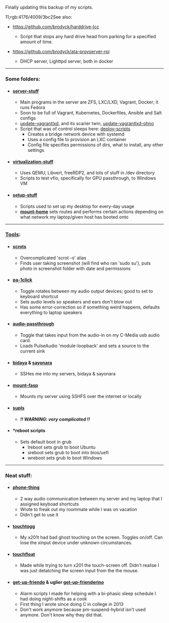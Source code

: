 Finally updating this backup of my scripts.

11;rgb:4176/4009/3bc2See also:
- https://github.com/brodyck/harddrive-lcc
  - Script that stops any hard drive head from parking for a specified amount of time.

- https://github.com/brodyck/ata-provserver-rpi
  - DHCP server, Lighttpd server, both in docker

---

### Some folders:

- #### [server-stuff](https://github.com/brodyck/misc/tree/master/server-stuff "server-stuff")
  - Main programs in the server are ZFS, LXC/LXD, Vagrant, Docker; it runs Fedora
  - Soon to be full of Vagrant, Kubernetes, Dockerfiles, Ansible and Salt configs
  - [update-vagrantlxd](https://github.com/brodyck/misc/tree/master/server-stuff/update-vagrantlxd "update-vagrantlxd"), and its scarier twin, [update-vagrantlxd-ohno](https://github.com/brodyck/misc/tree/master/server-stuff/update-vagrantlxd-ohno "update-vagrantlxd-ohno")
  - Script that was of control sleeps here: [deploy-scripts](https://github.com/brodyck/misc/tree/master/server-stuff/deploy-scripts "deploy-scripts")
    - Creates a bridge network device with systemd
    - Uses a config file to provision an LXC container
    - Config file specifies permissions of dirs, what to install, any other settings

- #### [virtualization-stuff](https://github.com/brodyck/misc/tree/master/virtualization-stuff "virtualization-stuff")
  - Uses QEMU, Libvert, freeRDP2, and lots of stuff in /dev directory
  - Scripts to test vfio, specifically for GPU passthrough, to Windows VM

- #### [setup-stuff](https://github.com/brodyck/misc/tree/master/setup-stuff "setup-stuff")  
  - Scripts used to set up my desktop for every-day usage
  - **[mount-home](https://github.com/brodyck/misc/blob/master/setup-stuff/mount-home "mount-home")** sets routes and performs certain actions depending on what network my laptop/given host has booted onto

---

### [Tools](https://github.com/brodyck/misc/blob/master/tools "tools"):

- #### [scrots](https://github.com/brodyck/misc/blob/master/tools/scrots "scrots")
  - Overcomplicated 'scrot -s' alias
  - Finds user taking screenshot (will find who ran 'sudo su'), puts photo in screenshot folder with date and permissions

- #### [pa-1click](https://github.com/brodyck/misc/blob/master/pa-1click "pa-1click")
  - Toggle rotates between my audio output devices; good to set to keyboard shortcut
  - Sets audio levels so speakers and ears don't blow out
  - Has some error-correction so if something weird happens, defaults everything to laptop speakers

- #### [audio-passthrough](https://github.com/brodyck/misc/blob/master/audio-passthrough "audio-passthrough")
  - Toggle that takes input from the audio-in on my C-Media usb audio card.
  - Loads PulseAudio 'module-loopback' and sets a source to the current sink

- #### [bidaya](https://github.com/brodyck/misc/blob/master/tools/bidaya "bidaya") & [sayonara](https://github.com/brodyck/misc/blob/master/tools/sayonara "sayonara")
  - SSHes me into my servers, bidaya & sayonara

- #### [mount-fasp](https://github.com/brodyck/misc/blob/master/tools/mount-fasp "mount-fasp")
  - Mounts my server using SSHFS over the internet or locally

- #### [supls](https://github.com/brodyck/misc/blob/master/tools/supls "supls")
  - ***!! WARNING: very complicated !!***
  
- #### *reboot scripts
  - Sets default boot in grub
    - lreboot sets grub to boot Ubuntu
    - sreboot sets grub to boot into bios/uefi
    - wreboot sets grub to boot Windows

---

### Neat stuff:

- #### [phone-thing](https://github.com/brodyck/misc/blob/master/phone-thing "phone-thing")
  - 2 way audio communication between my server and my laptop that I assigned keyboad shortcuts
  - Wrote to freak out my roommate while I was on vacation
  - Didn't get to use it

- #### [touchtogg](https://github.com/brodyck/misc/blob/master/outofdate/touchtogg "touchtogg")  
  - My x201t had bad ghost touching on the screen. Toggles on/off. Can lose the xinput device under unknown circumstances.

- #### [touchfloat](https://github.com/brodyck/misc/blob/master/outofdate/touchfloat "touchfloat")
  - Made while trying to turn x201 the touch-screen off. Didn't realise I was just detatching the screen input from the the mouse. 

- #### [get-up-friendo](https://github.com/brodyck/misc/blob/master/outofdate/get-up-friendo "get-up-friendo") & uglier [get-up-frienderino](https://github.com/brodyck/misc/blob/master/outofdate/get-up-frienderino "get-up-friendorino")  
  - Alarm scripts I made for helping with a bi-phasic sleep schedule I had doing night-shifts as a cook
  - First thing I wrote since doing C in college in 2013
  - Don't work anymore because pm-suspend-hybrid isn't used anymore. Don't know why they did that.

